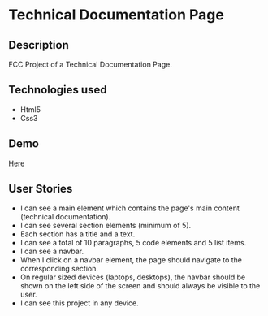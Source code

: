 <h1>Technical Documentation Page</h1>
<h2>Description</h2>
<p>FCC Project of a Technical Documentation Page.</p>
<h2>Technologies used</h2>
<ul>
<li>Html5</li>
<li>Css3</li>
</ul>
<h2>Demo</h2>
<p><a href="https://marcomaz.github.io/FCC-Responsive-Web-Design-Projects---Build-a-Technical-Documentation-Page/" target="_blank">Here</a></p>
<h2>User Stories</h2>
<ul>
  <li>I can see a main element which contains the page's main content (technical documentation).</li>
  <li>I can see several section elements (minimum of 5).</li>
  <li>Each section has a title and a text.</li>
  <li>I can see a total of 10 paragraphs, 5 code elements and 5 list items.</li>
  <li>I can see a navbar.</li>
  <li>When I click on a navbar element, the page should navigate to the corresponding section.</li>
  <li>On regular sized devices (laptops, desktops), the navbar should be shown on the left side of the screen and should always be visible to the user.</li>
  <li>I can see this project in any device.</li>
</ul>